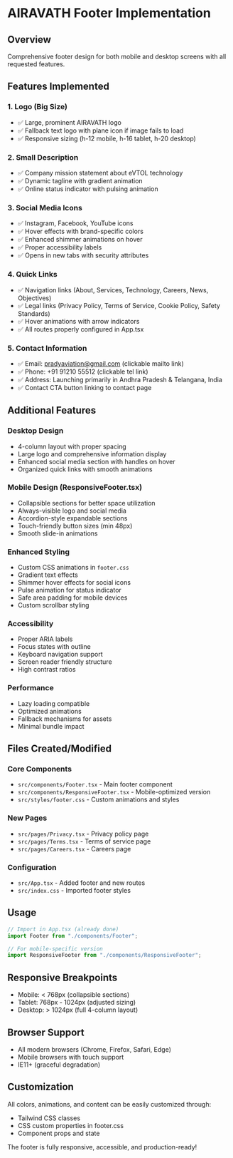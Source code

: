 # AIRAVATH Footer Implementation

## Overview
Comprehensive footer design for both mobile and desktop screens with all requested features.

## Features Implemented

### 1. **Logo (Big Size)**
- ✅ Large, prominent AIRAVATH logo
- ✅ Fallback text logo with plane icon if image fails to load
- ✅ Responsive sizing (h-12 mobile, h-16 tablet, h-20 desktop)

### 2. **Small Description**
- ✅ Company mission statement about eVTOL technology
- ✅ Dynamic tagline with gradient animation
- ✅ Online status indicator with pulsing animation

### 3. **Social Media Icons**
- ✅ Instagram, Facebook, YouTube icons
- ✅ Hover effects with brand-specific colors
- ✅ Enhanced shimmer animations on hover
- ✅ Proper accessibility labels
- ✅ Opens in new tabs with security attributes

### 4. **Quick Links**
- ✅ Navigation links (About, Services, Technology, Careers, News, Objectives)
- ✅ Legal links (Privacy Policy, Terms of Service, Cookie Policy, Safety Standards)
- ✅ Hover animations with arrow indicators
- ✅ All routes properly configured in App.tsx

### 5. **Contact Information**
- ✅ Email: pradyaviation@gmail.com (clickable mailto link)
- ✅ Phone: +91 91210 55512 (clickable tel link)
- ✅ Address: Launching primarily in Andhra Pradesh & Telangana, India
- ✅ Contact CTA button linking to contact page

## Additional Features

### **Desktop Design**
- 4-column layout with proper spacing
- Large logo and comprehensive information display
- Enhanced social media section with handles on hover
- Organized quick links with smooth animations

### **Mobile Design (ResponsiveFooter.tsx)**
- Collapsible sections for better space utilization
- Always-visible logo and social media
- Accordion-style expandable sections
- Touch-friendly button sizes (min 48px)
- Smooth slide-in animations

### **Enhanced Styling**
- Custom CSS animations in `footer.css`
- Gradient text effects
- Shimmer hover effects for social icons
- Pulse animation for status indicator
- Safe area padding for mobile devices
- Custom scrollbar styling

### **Accessibility**
- Proper ARIA labels
- Focus states with outline
- Keyboard navigation support
- Screen reader friendly structure
- High contrast ratios

### **Performance**
- Lazy loading compatible
- Optimized animations
- Fallback mechanisms for assets
- Minimal bundle impact

## Files Created/Modified

### **Core Components**
- `src/components/Footer.tsx` - Main footer component
- `src/components/ResponsiveFooter.tsx` - Mobile-optimized version
- `src/styles/footer.css` - Custom animations and styles

### **New Pages**
- `src/pages/Privacy.tsx` - Privacy policy page
- `src/pages/Terms.tsx` - Terms of service page
- `src/pages/Careers.tsx` - Careers page

### **Configuration**
- `src/App.tsx` - Added footer and new routes
- `src/index.css` - Imported footer styles

## Usage

```jsx
// Import in App.tsx (already done)
import Footer from "./components/Footer";

// For mobile-specific version
import ResponsiveFooter from "./components/ResponsiveFooter";
```

## Responsive Breakpoints
- Mobile: < 768px (collapsible sections)
- Tablet: 768px - 1024px (adjusted sizing)
- Desktop: > 1024px (full 4-column layout)

## Browser Support
- All modern browsers (Chrome, Firefox, Safari, Edge)
- Mobile browsers with touch support
- IE11+ (graceful degradation)

## Customization
All colors, animations, and content can be easily customized through:
- Tailwind CSS classes
- CSS custom properties in footer.css
- Component props and state

The footer is fully responsive, accessible, and production-ready!
